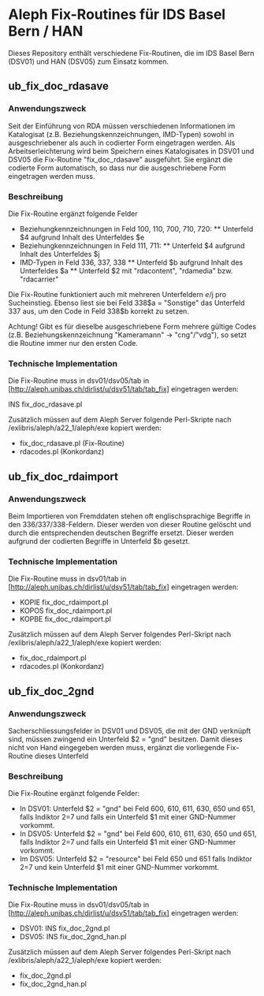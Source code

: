 # Aleph Fix-Routines für IDS Basel Bern / HAN

Dieses Repository enthält verschiedene Fix-Routinen, die im IDS Basel Bern (DSV01) und HAN (DSV05) zum Einsatz kommen.

## ub_fix_doc_rdasave

### Anwendungszweck

Seit der Einführung von RDA müssen verschiedenen Informationen im Katalogisat (z.B. Beziehungskennzeichnungen, IMD-Typen) sowohl in ausgeschriebener als auch in codierter Form eingetragen werden. Als Arbeitserleichterung wird beim Speichern eines Katalogisates in DSV01 und DSV05 die Fix-Routine "fix_doc_rdasave" ausgeführt. Sie ergänzt die codierte Form automatisch, so dass nur die ausgeschriebene Form eingetragen werden muss.

### Beschreibung

Die Fix-Routine ergänzt folgende Felder

* Beziehungkennzeichnungen in Feld 100, 110, 700, 710, 720:
** Unterfeld $4 aufgrund Inhalt des Unterfeldes $e
* Beziehungkennzeichnungen in Feld 111, 711:
** Unterfeld $4 aufgrund Inhalt des Unterfeldes $j
* IMD-Typen in Feld 336, 337, 338
** Unterfeld $b aufgrund Inhalt des Unterfeldes $a
** Unterfeld $2 mit "rdacontent", "rdamedia" bzw. "rdacarrier"

Die Fix-Routine funktioniert auch mit mehreren Unterfeldern $e/$j pro Sucheinstieg. Ebenso liest sie bei Feld 338$a = "Sonstige" das Unterfeld 337 aus, um den Code in Feld 338$b korrekt zu setzen.

Achtung! Gibt es für dieselbe ausgeschriebene Form mehrere gültige Codes (z.B. Beziehungskennzeichnung "Kameramann" -> "cng"/"vdg"), so setzt die Routine immer nur den ersten Code. 

### Technische Implementation
Die Fix-Routine muss in dsv01/dsv05/tab in [http://aleph.unibas.ch/dirlist/u/dsv51/tab/tab_fix] eingetragen werden: 

 INS   fix_doc_rdasave.pl

Zusätzlich müssen auf dem Aleph Server folgende Perl-Skripte nach /exlibris/aleph/a22_1/aleph/exe kopiert werden:

* fix_doc_rdasave.pl (Fix-Routine)
* rdacodes.pl (Konkordanz)

## ub_fix_doc_rdaimport

### Anwendungszweck

Beim Importieren von Fremddaten stehen oft englischsprachige Begriffe in den 336/337/338-Feldern. Dieser werden von dieser Routine gelöscht und durch die entsprechenden deutschen Begriffe ersetzt. Dieser werden aufgrund der codierten Begriffe in Unterfeld $b gesetzt.

### Technische Implementation

Die Fix-Routine muss in dsv01/tab in [http://aleph.unibas.ch/dirlist/u/dsv51/tab/tab_fix] eingetragen werden:

* KOPIE fix_doc_rdaimport.pl
* KOPOS fix_doc_rdaimport.pl
* KOPBE fix_doc_rdaimport.pl

Zusätzlich müssen auf dem Aleph Server folgendes Perl-Skript nach /exlibris/aleph/a22_1/aleph/exe kopiert werden:

* fix_doc_rdaimport.pl
* rdacodes.pl (Konkordanz)

## ub_fix_doc_2gnd

### Anwendungszweck

Sacherschliessungsfelder in DSV01 und DSV05, die mit der GND verknüpft sind, müssen zwingend ein Unterfeld $2 = "gnd" besitzen. Damit dieses nicht von Hand
eingegeben werden muss, ergänzt die vorliegende Fix-Routine dieses Unterfeld

### Beschreibung

Die Fix-Routine ergänzt folgende Felder:

* In DSV01: Unterfeld $2 = "gnd" bei Feld 600, 610, 611, 630, 650 und 651, falls Indiktor 2=7 und falls ein Unterfeld $1 mit einer GND-Nummer vorkommt.
* In DSV05: Unterfeld $2 = "gnd" bei Feld 600, 610, 611, 630, 650 und 651, falls Indiktor 2=7 und falls ein Unterfeld $1 mit einer GND-Nummer vorkommt.
* Im DSV05: Unterfeld $2 = "resource" bei Feld 650 und 651 falls Indiktor 2=7 und kein Unterfeld $1 mit einer GND-Nummer vorkommt.

### Technische Implementation

Die Fix-Routine muss in dsv01/dsv05/tab in [http://aleph.unibas.ch/dirlist/u/dsv51/tab/tab_fix] eingetragen werden:

* DSV01: INS   fix_doc_2gnd.pl
* DSV05: INS   fix_doc_2gnd_han.pl

Zusätzlich müssen auf dem Aleph Server folgendes Perl-Skript nach /exlibris/aleph/a22_1/aleph/exe kopiert werden:

* fix_doc_2gnd.pl
* fix_doc_2gnd_han.pl


